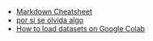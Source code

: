 * [Markdown Cheatsheet](https://github.com/adam-p/markdown-here/wiki/Markdown-Cheatsheet)
* [por si se olvida algo](https://www.ugr.es/~montero/matematicas/regresion_lineal.pdf)
* [How to load datasets on Google Colab](https://faun.pub/how-to-load-datasets-on-google-colab-517514f6aac4)
